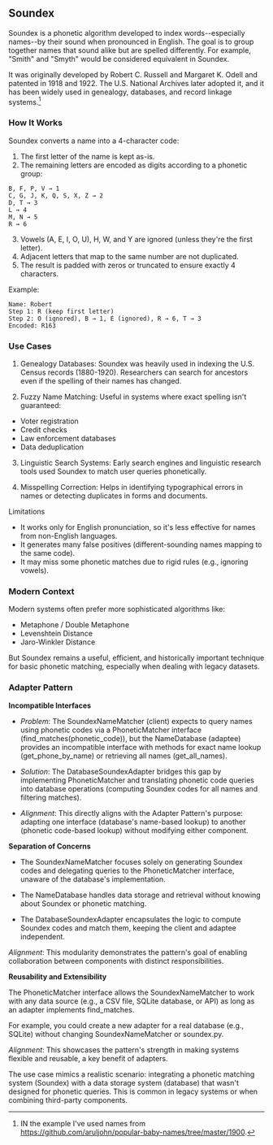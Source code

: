 
## Soundex

Soundex is a phonetic algorithm developed to index words--especially names--by their sound
when pronounced in English. The goal is to group together names that sound alike but are
spelled differently. For example, "Smith" and "Smyth" would be considered equivalent in Soundex.

It was originally developed by Robert C. Russell and Margaret K. Odell and patented in 1918
and 1922. The U.S. National Archives later adopted it, and it has been widely used in genealogy,
databases, and record linkage systems.[^names]

[^names]: IN the example I've used names from https://github.com/aruljohn/popular-baby-names/tree/master/1900.

### How It Works

Soundex converts a name into a 4-character code:
1. The first letter of the name is kept as-is.
2. The remaining letters are encoded as digits according to a phonetic group:

```
B, F, P, V → 1
C, G, J, K, Q, S, X, Z → 2
D, T → 3
L → 4
M, N → 5
R → 6
```

3. Vowels (A, E, I, O, U), H, W, and Y are ignored (unless they're the first letter).
4. Adjacent letters that map to the same number are not duplicated.
5. The result is padded with zeros or truncated to ensure exactly 4 characters.

Example:
```
Name: Robert
Step 1: R (keep first letter)
Step 2: O (ignored), B → 1, E (ignored), R → 6, T → 3
Encoded: R163
```

### Use Cases

1. Genealogy Databases:
Soundex was heavily used in indexing the U.S. Census records (1880-1920). Researchers can search for
ancestors even if the spelling of their names has changed.

2. Fuzzy Name Matching:
Useful in systems where exact spelling isn't guaranteed:
- Voter registration
- Credit checks
- Law enforcement databases
- Data deduplication

3. Linguistic Search Systems:
Early search engines and linguistic research tools used Soundex to match user queries phonetically.

4. Misspelling Correction:
Helps in identifying typographical errors in names or detecting duplicates in forms and documents.


Limitations
- It works only for English pronunciation, so it's less effective for names from non-English languages.
- It generates many false positives (different-sounding names mapping to the same code).
- It may miss some phonetic matches due to rigid rules (e.g., ignoring vowels).



### Modern Context

Modern systems often prefer more sophisticated algorithms like:
- Metaphone / Double Metaphone
- Levenshtein Distance
- Jaro-Winkler Distance

But Soundex remains a useful, efficient, and historically important technique for basic phonetic matching,
especially when dealing with legacy datasets.


### Adapter Pattern


__Incompatible Interfaces__

- *Problem*: The SoundexNameMatcher (client) expects to query names using phonetic codes via a
  PhoneticMatcher interface (find_matches(phonetic_code)), but the NameDatabase (adaptee) provides
  an incompatible interface with methods for exact name lookup (get_phone_by_name) or retrieving
  all names (get_all_names).

- *Solution*: The DatabaseSoundexAdapter bridges this gap by implementing PhoneticMatcher and
  translating phonetic code queries into database operations (computing Soundex codes for all
  names and filtering matches).

- *Alignment*: This directly aligns with the Adapter Pattern's purpose: adapting one interface
  (database's name-based lookup) to another (phonetic code-based lookup) without modifying either
  component.

__Separation of Concerns__

- The SoundexNameMatcher focuses solely on generating Soundex codes and delegating queries to the
  PhoneticMatcher interface, unaware of the database's implementation.

- The NameDatabase handles data storage and retrieval without knowing about Soundex or phonetic matching.

- The DatabaseSoundexAdapter encapsulates the logic to compute Soundex codes and match them,
  keeping the client and adaptee independent.

*Alignment*: This modularity demonstrates the pattern's goal of enabling collaboration between components
with distinct responsibilities.

__Reusability and Extensibility__

The PhoneticMatcher interface allows the SoundexNameMatcher to work with any data source
(e.g., a CSV file, SQLite database, or API) as long as an adapter implements find_matches.

For example, you could create a new adapter for a real database (e.g., SQLite) without
changing SoundexNameMatcher or soundex.py.

*Alignment*: This showcases the pattern's strength in making systems flexible and reusable,
a key benefit of adapters.

The use case mimics a realistic scenario: integrating a phonetic matching system (Soundex) with a data storage
system (database) that wasn't designed for phonetic queries. This is common in legacy systems or when combining
third-party components.

